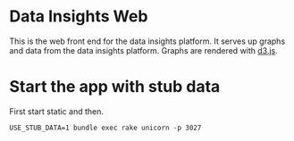 Data Insights Web
=================

This is the web front end for the data insights platform. It serves up graphs and data from the data insights platform.
Graphs are rendered with [d3.js](http://d3js.org/).

Start the app with stub data
============================

First start static and then.

```
USE_STUB_DATA=1 bundle exec rake unicorn -p 3027
```